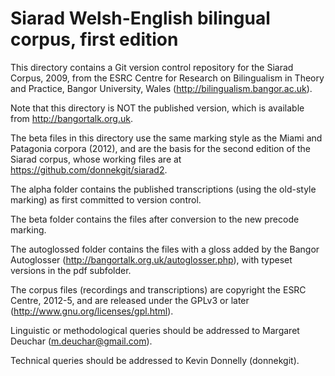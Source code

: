 Siarad Welsh-English bilingual corpus, first edition
====================================================

This directory contains a Git version control repository for the Siarad Corpus, 2009, from the ESRC Centre for Research on Bilingualism in Theory and Practice, Bangor University, Wales (http://bilingualism.bangor.ac.uk).

Note that this directory is NOT the published version, which is available from http://bangortalk.org.uk.

The beta files in this directory use the same marking style as the Miami and Patagonia corpora (2012), and are the basis for the second edition of the Siarad corpus, whose working files are at https://github.com/donnekgit/siarad2.

The alpha folder contains the published transcriptions (using the old-style marking) as first committed to version control.

The beta folder contains the files after conversion to the new precode marking.

The autoglossed folder contains the files with a gloss added by the Bangor Autoglosser (http://bangortalk.org.uk/autoglosser.php), with typeset versions in the pdf subfolder.

The corpus files (recordings and transcriptions) are copyright the ESRC Centre, 2012-5, and are released under the GPLv3 or later (http://www.gnu.org/licenses/gpl.html).

Linguistic or methodological queries should be addressed to Margaret Deuchar (m.deuchar@gmail.com).

Technical queries should be addressed to Kevin Donnelly (donnekgit).
